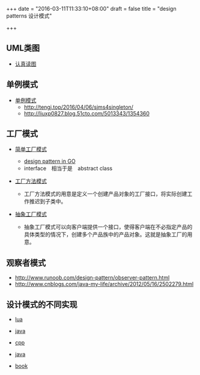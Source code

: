 +++
date = "2016-03-11T11:33:10+08:00"
draft = false
title = "design patterns 设计模式"

+++

UML类图
------------------------
* [认真读图](http://design-patterns.readthedocs.io/zh_CN/latest/read_uml.html)

单例模式
--------------------------

* [单例模式](http://marcio.io/2015/07/singleton-pattern-in-go/)
	* http://tengj.top/2016/04/06/sjms4singleton/
	* http://liuxp0827.blog.51cto.com/5013343/1354360

工厂模式
----------------

* [简单工厂模式](http://tengj.top/2016/04/02/sjms1simpleFactory/)
	* [design pattern in GO](http://www.oschina.net/code/snippet_1469272_34383)
	* interface　相当于是　abstract class

* [工厂方法模式](http://tengj.top/2016/04/03/sjms2factorymethod/)
	* 工厂方法模式的用意是定义一个创建产品对象的工厂接口，将实际创建工作推迟到子类中。

* [抽象工厂模式](http://tengj.top/2016/04/04/sjms3abstractfactory/)
	* 抽象工厂模式可以向客户端提供一个接口，使得客户端在不必指定产品的具体类型的情况下，创建多个产品族中的产品对象。这就是抽象工厂的用意。


观察者模式
--------------------

* http://www.runoob.com/design-pattern/observer-pattern.html
* http://www.cnblogs.com/java-my-life/archive/2012/05/16/2502279.html

设计模式的不同实现
-------------------

* [lua](https://github.com/dabing1022/LuaAndLove2dLearningTest/tree/master/DesignPattern)
* [java](http://www.qiuzhufu.com/archives/tag/%E8%AE%BE%E8%AE%A1%E6%A8%A1%E5%BC%8F)
* [cpp](http://www.jellythink.com/archives/878)

* [java](https://github.com/iluwatar/java-design-patterns)

* [book](http://design-patterns.readthedocs.io/zh_CN/latest/index.html#)


